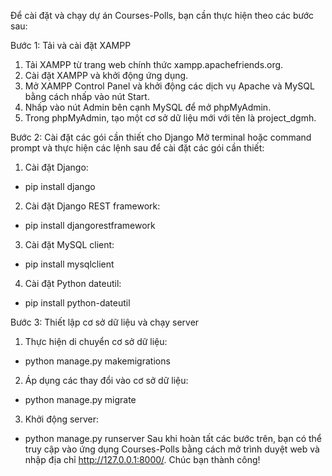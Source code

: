 Để cài đặt và chạy dự án Courses-Polls, bạn cần thực hiện theo các bước sau:

Bước 1: Tải và cài đặt XAMPP
1. Tải XAMPP từ trang web chính thức xampp.apachefriends.org.
2. Cài đặt XAMPP và khởi động ứng dụng.
3. Mở XAMPP Control Panel và khởi động các dịch vụ Apache và MySQL bằng cách nhấp vào nút Start.
4. Nhấp vào nút Admin bên cạnh MySQL để mở phpMyAdmin.
5. Trong phpMyAdmin, tạo một cơ sở dữ liệu mới với tên là project_dgmh.
   
Bước 2: Cài đặt các gói cần thiết cho Django
Mở terminal hoặc command prompt và thực hiện các lệnh sau để cài đặt các gói cần thiết:
1. Cài đặt Django:
- pip install django
2. Cài đặt Django REST framework:
- pip install djangorestframework
3. Cài đặt MySQL client:
- pip install mysqlclient
4. Cài đặt Python dateutil:
- pip install python-dateutil
  
Bước 3: Thiết lập cơ sở dữ liệu và chạy server
1. Thực hiện di chuyển cơ sở dữ liệu:
- python manage.py makemigrations
2. Áp dụng các thay đổi vào cơ sở dữ liệu:
- python manage.py migrate
3. Khởi động server:
- python manage.py runserver
Sau khi hoàn tất các bước trên, bạn có thể truy cập vào ứng dụng Courses-Polls bằng cách mở trình duyệt web và nhập địa chỉ http://127.0.0.1:8000/. Chúc bạn thành công!
